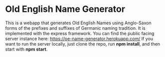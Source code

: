 # Old English Name Generator
This is a webapp that generates Old English Names using Anglo-Saxon forms of the prefixes and suffixes of Germanic naming tradition. It is implemented with the express framework.
You can find the public facing server instance here: https://oe-name-generator.herokuapp.com/
If you want to run the server locally, just clone the repo, run **npm install**, and then start with **npm start**.
